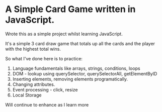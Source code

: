 # A Simple Card Game written in JavaScript.
Wrote this as a simple project whilst learning JavaScript.

It's a simple 3 card draw game that totals up all the cards and the player with the highest total wins. 

So what I've done here is to practice:
1. Language fundamentals like arrays, strings, conditions, loops
2. DOM - lookup using querySelector, querySelectorAll, getElementByID
3. Inserting elements, removing elements programatically.
4. Changing attributes.
5. Event processing - click, resize
6. Local Storage

Will continue to enhance as I learn more
